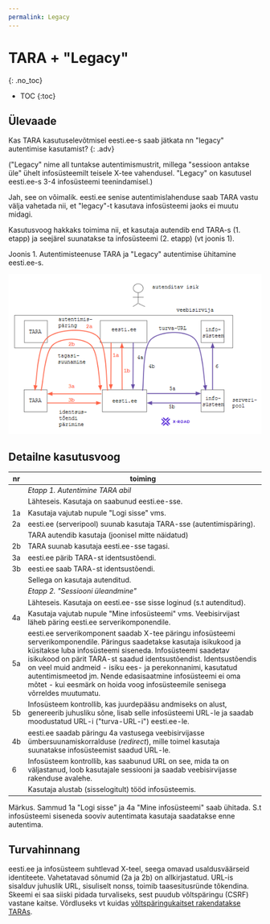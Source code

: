 ```yaml
---
permalink: Legacy
---
```


# TARA + "Legacy"
{: .no_toc}

- TOC
{:toc}

## Ülevaade

Kas TARA kasutuselevõtmisel eesti.ee-s saab jätkata nn "legacy" autentimise kasutamist?
{: .adv}

("Legacy" nime all tuntakse autentimismustrit, millega "sessioon antakse üle" ühelt infosüsteemilt teisele X-tee vahendusel. "Legacy" on kasutusel eesti.ee-s 3-4 infosüsteemi teenindamisel.) 

Jah, see on võimalik. eesti.ee senise autentimislahenduse saab TARA vastu välja vahetada nii, et "legacy"-t kasutava infosüsteemi jaoks ei muutu midagi.

Kasutusvoog hakkaks toimima nii, et kasutaja autendib end TARA-s (1. etapp) ja seejärel suunatakse ta infosüsteemi (2. etapp) (vt joonis 1). 

Joonis 1. Autentimisteenuse TARA ja "Legacy" autentimise ühitamine eesti.ee-s.

<img src='img/LEGACY.PNG' width='700'>

## Detailne kasutusvoog

 nr | toiming
----|---------
    | _Etapp 1. Autentimine TARA abil_
    | Lähteseis. Kasutaja on saabunud eesti.ee-sse.
1a  | Kasutaja vajutab nupule "Logi sisse" vms.
2a  | eesti.ee (serveripool) suunab kasutaja TARA-sse (autentimispäring).
    | TARA autendib kasutaja (joonisel mitte näidatud)
2b  | TARA suunab kasutaja eesti.ee-sse tagasi.
3a  | eesti.ee pärib TARA-st identsustõendi.
3b  | eesti.ee saab TARA-st identsustõendi.
    | Sellega on kasutaja autenditud.
    | _Etapp 2. "Sessiooni üleandmine"_
    | Lähteseis. Kasutaja on eesti.ee-sse sisse loginud (s.t autenditud).
4a  | Kasutaja vajutab nupule "Mine infosüsteemi" vms. Veebisirvijast läheb päring eesti.ee serverikomponendile.
5a  | eesti.ee serverikomponent saadab X-tee päringu infosüsteemi serverikomponendile. Päringus saadetakse kasutaja isikukood ja küsitakse luba infosüsteemi siseneda. Infosüsteemi saadetav isikukood on pärit TARA-st saadud identsustõendist. Identsustõendis on veel muid andmeid - isiku ees- ja perekonnanimi, kasutatud autentimismeetod jm. Nende edasisaatmine infosüsteemi ei oma mõtet - kui eesmärk on hoida voog infosüsteemile senisega võrreldes muutumatu.
5b  | Infosüsteem kontrollib, kas juurdepääsu andmiseks on alust, genereerib juhusliku sõne, lisab selle infosüsteemi URL-le ja saadab moodustatud URL-i ("turva-URL-i") eesti.ee-le.
4b  | eesti.ee saadab päringu 4a vastusega veebisirvijasse ümbersuunamiskorralduse (_redirect_), mille toimel kasutaja suunatakse infosüsteemist saadud URL-le.
6   | Infosüsteem kontrollib, kas saabunud URL on see, mida ta on väljastanud, loob kasutajale sessiooni ja saadab veebisirvijasse rakenduse avalehe.
    | Kasutaja alustab (sisselogitult) tööd infosüsteemis.

Märkus. Sammud 1a "Logi sisse" ja 4a "Mine infosüsteemi" saab ühitada. S.t infosüsteemi siseneda sooviv autentimata kasutaja saadatakse enne autentima.

## Turvahinnang

eesti.ee ja infosüsteem suhtlevad X-teel, seega omavad usaldusväärseid identiteete. Vahetatavad sõnumid (2a ja 2b) on allkirjastatud. URL-is sisalduv juhuslik URL, sisuliselt nonss, toimib taasesitusründe tõkendina. Skeemi ei saa siiski pidada turvaliseks, sest puudub võltspäringu (CSRF) vastane kaitse. Võrdluseks vt kuidas [võltspäringukaitset rakendatakse TARAs]( https://e-gov.github.io/TARA-Doku/TehnilineKirjeldus#52-v%C3%B5ltsp%C3%A4ringur%C3%BCnde-vastane-kaitse).